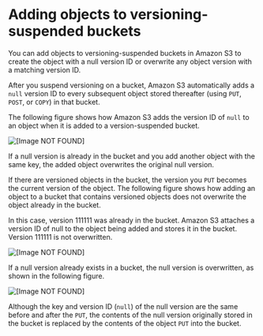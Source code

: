 # Adding objects to versioning\-suspended buckets<a name="AddingObjectstoVersionSuspendedBuckets"></a>

You can add objects to versioning\-suspended buckets in Amazon S3 to create the object with a null version ID or overwrite any object version with a matching version ID\.

After you suspend versioning on a bucket, Amazon S3 automatically adds a `null` version ID to every subsequent object stored thereafter \(using `PUT`, `POST`, or `COPY`\) in that bucket\.

The following figure shows how Amazon S3 adds the version ID of `null` to an object when it is added to a version\-suspended bucket\.

![\[Image NOT FOUND\]](http://docs.aws.amazon.com/AmazonS3/latest/userguide/images/versioning_PUT_versionSuspended.png)

If a null version is already in the bucket and you add another object with the same key, the added object overwrites the original null version\. 

If there are versioned objects in the bucket, the version you `PUT` becomes the current version of the object\. The following figure shows how adding an object to a bucket that contains versioned objects does not overwrite the object already in the bucket\. 

In this case, version 111111 was already in the bucket\. Amazon S3 attaches a version ID of null to the object being added and stores it in the bucket\. Version 111111 is not overwritten\.

![\[Image NOT FOUND\]](http://docs.aws.amazon.com/AmazonS3/latest/userguide/images/versioning_PUT_versionSuspended3.png)

If a null version already exists in a bucket, the null version is overwritten, as shown in the following figure\.

![\[Image NOT FOUND\]](http://docs.aws.amazon.com/AmazonS3/latest/userguide/images/versioning_PUT_versionSuspended4.png)

Although the key and version ID \(`null`\) of the null version are the same before and after the `PUT`, the contents of the null version originally stored in the bucket is replaced by the contents of the object `PUT` into the bucket\.
